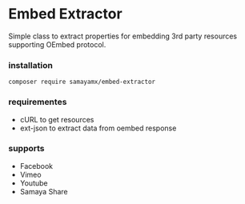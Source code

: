 # Embed Extractor

Simple class to extract properties for embedding 3rd
party resources supporting OEmbed protocol.

### installation

    composer require samayamx/embed-extractor
    
### requirementes

- cURL to get resources
- ext-json to extract data from oembed response

### supports

- Facebook
- Vimeo
- Youtube
- Samaya Share
